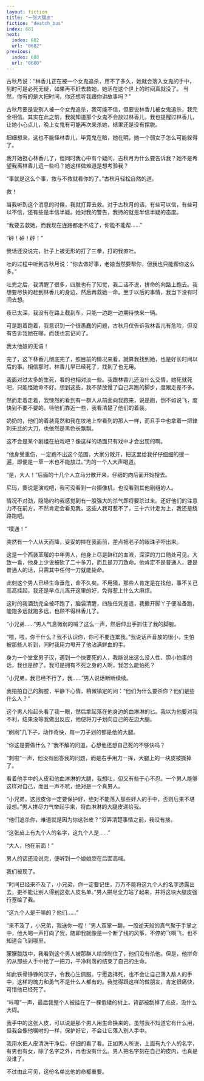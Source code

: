 ```yaml
---
layout: fiction
title: "一张大腿皮"
fiction: "deatch_bus"
index: 681
next:
  index: 682
  url: "0682"
previous:
  index: 680
  url: "0680"
---
```

古秋月说：“林香儿正在被一个女鬼追杀，用不了多久，她就会落入女鬼的手中，到时可是必死无疑，如果再不赶去救她，她活在这个世上的时间真就没了。   当然，你有的是大把时间，你还想听我跟你讲故事吗？”

古秋月要是说别人被一个女鬼追杀，我可能不信，但要说林香儿被女鬼追杀，我完全相信。其实在此之前，我就知道那个女鬼不会放过林香儿，我也提醒过林香儿，让她小心点儿，晚上女鬼有可能再次来杀她，结果还是没有摆脱。

细细想来，这也不能怪林香儿，毕竟鬼在暗，她在明，她一个弱女子怎么可能躲得了。

我开始担心林香儿了，但同时我心中有个疑问，古秋月为什么要告诉我？她不是希望我离林香儿远一些吗？她这样做难道是想考验我？

“事就是这么个事，救与不救就看你的了。”古秋月轻松自然的道。

救！

当我听到这个消息的时候，我就打算去救。对于古秋月的话，有些可以信，有些可以不信，还有些是半信半疑。她对我的警告，我持的就是半信半疑的态度。

“我要去救她，而我现在连路都走不成了，你能不能帮……”

“砰！砰！砰！”

我话还没说完，肚子上被无形的打了三拳，打的我直吐。

吐的过程中听到古秋月说：“你去做好事，老娘当然要帮你，但我也只能帮你这么多。”

吐完之后，我清醒了很多，四肢也有了知觉，我二话不说，拼命的向路上跑去。我想要尽快的赶到林香儿的身边，然后再救她一命。至于以后的事情，我当下没有时间去想。

夜已太深，我没有在路上截到车，只能一边跑一边期待快来一辆。

可是跑着跑着，我意识到一个很愚蠢的问题，古秋月仅告诉我林香儿有危险，但没有告诉我她在哪，而我也忘记问了。

我太他娘的无语！

完了，这下林香儿彻底完了，照目前的情况来看，就算我找到她，也是好长时间以后的事。相信那时，林香儿早已经死了，找到了也无用。

我面对过太多的生死，看的也相对淡一些。我跟林香儿还没什么交情，她死就死吧，只能怪她命不好。想到这些，我不禁放慢了自己奔跑的脚步，度跟走差不多。

然而走着走着，我悚然的看到有一群人从前面向我跑来，说是跑，倒不如说飞，度快到不要不要的。待他们靠近一些，我看清楚了他们的着装。

奶奶的，他们的着装竟然和我在坟地上空看到的那人一样，而且手中也拿着一把锋利无比的大刀，也依然是黑色长飘飘。

这不会是某个剧组在拍戏吧？像这样的场面只有戏中才会出现的啊。

“他身受重伤，一定跑不出这个范围，大家分散开，把这里给我仔仔细细的搜一遍，即便是一草一木也不能放过。”为的一个人大声喝道。

“是，大人！”后面的十几个人立马分散开来，仔细的向后面开始搜去。

尼玛，要说是演戏吧，我可没看到一台摄像机，也没看到其他剧组的人。

情况不对劲，隐隐约约我感觉到有一股强大的杀气即将要杀过来。还好他们的注意力不在前方，不然肯定会看见我，这些人我可惹不了，三十六计走为上，我还是绕路跑吧。

“噗通！”

突然有一个人从天而降，妥妥的摔在我面前，差点把老子的眼珠子吓出来。

这是一个西装革履的中年男人，他身上尽是鲜红的血液，深深的刀口随处可见。大致一看，他身上少说被砍了二十多刀，而且是刀刀致命。他肯定不是普通人，要是普通人的话，只需其中任何一刀就能毙命。

此刻这个男人已经生命垂危，命不久矣。不用猜，那些人肯定是在找他，事不关己高高挂起，我还是早点儿离开这里的好，免得惹上什么大麻烦。

这时的我酒劲完全被吓跑了，脑袋清醒，四肢任凭差遣，我撒开脚丫子便准备跑，能跑多远就跑多远，也顾不得林香儿了。

“小兄弟……”男人气息微弱的喊了这么一声，然后伸出手抓住了我的脚腕。

“喂，喂，你干什么？我不认识你，你可不要连累我。”我说话声音放的很小，生怕被那些人听到，同时我用力甩开了他沾满鲜血的手。

身为一个堂堂男子汉，遇到一个快要死的人，我能说出这么没人性、胆小怕事的话，我也是醉了。我可是拥有不死之身的人啊，我怎么能怕死？

“小兄弟，我已经不行了，我……”男人说话断断续续。

我拍拍自己的胸膛，平静下心情，稍微镇定的问：“他们为什么要杀你？他们是些什么人？”

这个男人抬起头看了我一眼，然后拿起落在他身边的血淋淋的匕。我以为他要对我不利，结果没等我做出反应，他便将刀子划向自己的左边大腿。

“刷刷”几下子，动作奇快，每一刀子划的都是他的大腿。

“你这是要做什么？”我不解的问道，心想他还想自己死的不够快吗？

“刺啦”一声，他没有回答我的问题，而是右手用力一挥，大腿上的一块皮被撕掉了。

看着他手中的人皮和他血淋淋的大腿，我想吐，但又有些于心不忍。一个男人能够这样对自己，而且一声不吭，绝对是一个真男人。

“小兄弟，这张皮你一定要保护好，绝对不能落入那些奸人的手中，否则后果不堪设想。”男人拼尽力气举起手来，将血淋淋的大腿皮递给我。

“他们追杀你，难道就是因为你这张皮？”没弄清楚事情之前，我没有接。

“这张皮上有九个人的名字，这九个人是……”

“大人，他在前面！”

男人的话还没说完，便听到一个娘娘腔在后面高喊。

我们被现了。

“时间已经来不及了，小兄弟，你一定要记住，万万不能将这九个人的名字透露出去，更不能让别人得到这张人皮名单。”男人拼尽全力站了起来，并将这块大腿皮强行塞给了我。

“这九个人是干嘛的？他们……”

“来不及了，小兄弟，我送你一程！”男人双掌一翻，一股逆天般的真气聚于手掌之中，他大喝一声打向了我，随即我就像是一个断了线的风筝，不停的飞啊飞，也不知道会飞到哪里。

朦朦胧胧中，我看到这个男人被那群人给控制住了，他们没有杀他。但是，他拼命的从那些人手中抢了一把刀，干净利落的结束了自己的生命。

如此铁骨铮铮的汉子，令我心生佩服。宁愿选择死，也不会让自己落入敌人的手中，这样的魄力和勇气不是什么人都有的。我觉得跟这样的做朋友，肯定很痛快，可惜他已经死了。

“咔嚓”一声，最后我整个人被挂在了一棵低矮的树上，背部被刮掉了点皮，没什么大碍。

我手中的这张人皮，可以说是那个男人用生命换来的，虽然我不知道它有什么用，但我会像他嘱咐的一样，保护好它，不会让它落入别人手中。

我用水把人皮清洗干净后，仔细的看了看。正如男人所说，上面有九个人的名字，有男也有女，除了名字之外，再也没有什么。男人把名字刻在自己的皮内，也真是没谁了。

不过由此可见，这份名单比他的命都重要。